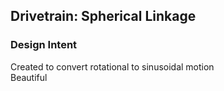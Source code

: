 
## Drivetrain: Spherical Linkage
### Design Intent
Created to convert rotational to sinusoidal motion  
 Beautiful
